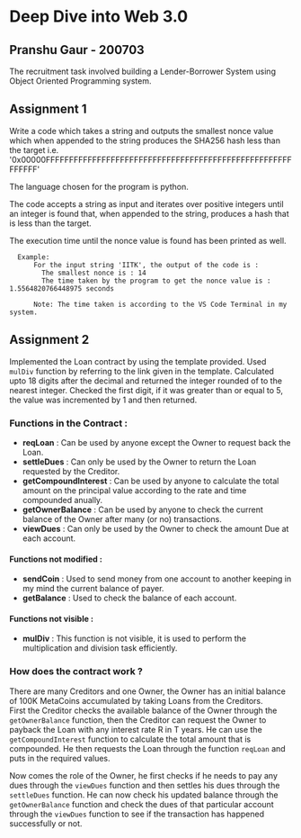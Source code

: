 # Deep Dive into Web 3.0
## Pranshu Gaur - 200703
The recruitment task involved building a Lender-Borrower System using Object Oriented Programming system.


## Assignment 1 
  Write a code which takes a string and outputs the smallest nonce value which when appended to the string produces the SHA256 hash less than the target i.e. '0x00000FFFFFFFFFFFFFFFFFFFFFFFFFFFFFFFFFFFFFFFFFFFFFFFFFFFFFFFFFFF'

  The language chosen for the program is python.

  The code accepts a string as input and iterates over positive integers until an integer is found that, when appended to the string, produces a hash that is less than the target.

  The execution time until the nonce value is found has been printed as well.

      Example:
          For the input string 'IITK', the output of the code is :
            The smallest nonce is : 14
            The time taken by the program to get the nonce value is : 1.5564820766448975 seconds

          Note: The time taken is according to the VS Code Terminal in my system.


## Assignment 2
  Implemented the Loan contract by using the template provided.
  Used `mulDiv` function by referring to the link given in the template. Calculated upto 18 digits after the decimal and returned the integer rounded of to the nearest integer. Checked the first digit, if it was greater than or equal to 5, the value was incremented by 1 and then returned.
  
  ### Functions in the Contract :
  
  - **reqLoan** : Can be used by anyone except the Owner to request back the Loan.
  - **settleDues** : Can only be used by the Owner to return the Loan requested by the Creditor.
  - **getCompoundInterest** : Can be used by anyone to calculate the total amount on the principal value according to the rate and time compounded anually.
  - **getOwnerBalance** : Can be used by anyone to check the current balance of the Owner after many (or no) transactions.
  - **viewDues** : Can only be used by the Owner to check the amount Due at each account.
  
  #### Functions not modified :
  - **sendCoin** : Used to send money from one account to another keeping in my mind the current balance of payer.
  - **getBalance** : Used to check the balance of each account.
  
  #### Functions not visible :
  - **mulDiv** : This function is not visible, it is used to perform the multiplication and division task efficiently.
  
  ### How does the contract work ?
  
  There are many Creditors and one Owner, the Owner has an initial balance of 100K MetaCoins accumulated by taking Loans from the Creditors. \
  First the Creditor checks the available balance of the Owner through the `getOwnerBalance` function, then the Creditor can request the Owner to payback the Loan with any interest rate R in T years. He can use the `getCompoundInterest` function to calculate the total amount that is compounded. He then requests the Loan through the function `reqLoan` and puts in the required values. 
  
  Now comes the role of the Owner, he first checks if he needs to pay any dues through the `viewDues` function and then settles his dues through the `settleDues` function. He can now check his updated balance through the `getOwnerBalance` function and check the dues of that particular account through the `viewDues` function to see if the transaction has happened successfully or not.
  
